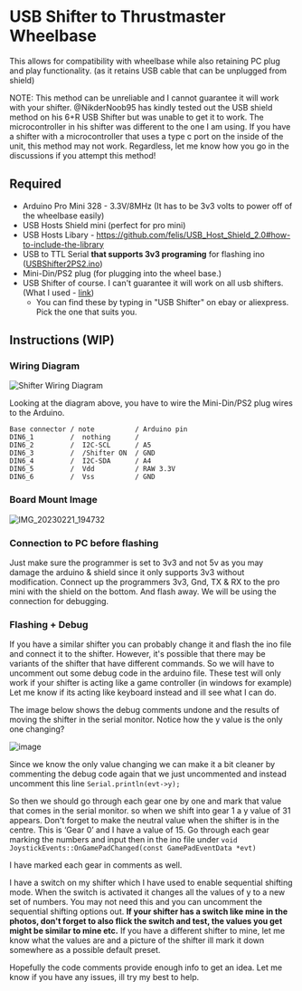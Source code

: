 # USB Shifter to Thrustmaster Wheelbase
This allows for compatibility with wheelbase while also retaining PC plug and play functionality. (as it retains USB cable that can be unplugged from shield)

NOTE: This method can be unreliable and I cannot guarantee it will work with your shifter. @NikderNoob95 has kindly tested out the USB shield method on his 6+R USB Shifter but was unable to get it to work. The microcontroller in his shifter was different to the one I am using. If you have a shifter with a microcontroller that uses a type c port on the inside of the unit, this method may not work. Regardless, let me know how you go in the discussions if you attempt this method!

## Required
* Arduino Pro Mini 328 - 3.3V/8MHz (It has to be 3v3 volts to power off of the wheelbase easily)
* USB Hosts Shield mini (perfect for pro mini)
* USB Hosts Libary - https://github.com/felis/USB_Host_Shield_2.0#how-to-include-the-library
* USB to TTL Serial **that supports 3v3 programing** for flashing ino ([USBShifter2PS2.ino](/USBShifter2PS2/USBShifter2PS2.ino "USBShifter2PS2.ino"))
* Mini-Din/PS2 plug (for plugging into the wheel base.)
* USB Shifter of course. I can't guarantee it will work on all usb shifters. (What I used - [link](Images/USB%20Shifter.jpg "USB Shifter"))
  * You can find these by typing in "USB Shifter" on ebay or aliexpress. Pick the one that suits you.

## Instructions (WIP)
### Wiring Diagram
![Shifter Wiring Diagram](https://user-images.githubusercontent.com/40465008/220298924-f1d8d9e6-49c0-4f19-8c90-9cfb2f58f659.jpg)

Looking at the diagram above, you have to wire the Mini-Din/PS2 plug wires to the Arduino.

```
Base connector / note          / Arduino pin
DIN6_1         /  nothing      /
DIN6_2         /  I2C-SCL      / A5
DIN6_3         /  /Shifter ON  / GND
DIN6_4         /  I2C-SDA      / A4
DIN6_5         /  Vdd          / RAW 3.3V
DIN6_6         /  Vss          / GND
```

### Board Mount Image
![IMG_20230221_194732](https://user-images.githubusercontent.com/40465008/220299141-47d3c65f-ebee-4849-89ef-2da4a68b6270.jpg)

### Connection to PC before flashing
Just make sure the programmer is set to 3v3 and not 5v as you may damage the arduino & shield since it only supports 3v3 without modification. Connect up the programmers 3v3, Gnd, TX & RX to the pro mini with the shield on the bottom. And flash away. We will be using the connection for debugging.

### Flashing + Debug
If you have a similar shifter you can probably change it and flash the ino file and connect it to the shifter. However, it's possible that there may be variants of the shifter that have different commands. So we will have to uncomment out some debug code in the arduino file. These test will only work if your shifter is acting like a game controller (in windows for example) Let me know if its acting like keyboard instead and ill see what I can do. 

The image below shows the debug comments undone and the results of moving the shifter in the serial monitor. Notice how the y value is the only one changing?

![image](https://github.com/azzajess/USB-Shifter-to-Thrustmaster-Wheelbase/assets/40465008/bb0bcd43-24ab-4724-8383-3f831236dcfa)

Since we know the only value changing we can make it a bit cleaner by commenting the debug code again that we just uncommented and instead uncomment this line `Serial.println(evt->y);`

So then we should go through each gear one by one and mark that value that comes in the serial monitor. so when we shift into gear 1 a y value of 31 appears. Don't forget to make the neutral value when the shifter is in the centre. This is ‘Gear 0’ and I have a value of 15. Go through each gear marking the numbers and input then in the ino file under `void JoystickEvents::OnGamePadChanged(const GamePadEventData *evt)`

I have marked each gear in comments as well.

I have a switch on my shifter which I have used to enable sequential shifting mode. When the switch is activated it changes all the values of y to a new set of numbers. You may not need this and you can uncomment the sequential shifting options out.
**If your shifter has a switch like mine in the photos, don't forget to also flick the switch and test, the values you get might be similar to mine etc.**
If you have a different shifter to mine, let me know what the values are and a picture of the shifter ill mark it down somewhere as a possible default preset.

Hopefully the code comments provide enough info to get an idea. Let me know if you have any issues, ill try my best to help.
